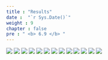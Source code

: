 ```yaml
---
title : "Results"
date :  "`r Sys.Date()`" 
weight : 9
chapter : false
pre : " <b> 6.9 </b> "
---
```


![](../../WorkShop2/06.identity/6.9.results/421.png?featherlight=false&width=90pc)
![](../../WorkShop2/06.identity/6.9.results/422.png?featherlight=false&width=90pc)
![](../../WorkShop2/06.identity/6.9.results/423.png?featherlight=false&width=90pc)
![](../../WorkShop2/06.identity/6.9.results/424.png?featherlight=false&width=90pc)
![](../../WorkShop2/06.identity/6.9.results/425.png?featherlight=false&width=90pc)
![](../../WorkShop2/06.identity/6.9.results/426.png?featherlight=false&width=90pc)
![](../../WorkShop2/06.identity/6.9.results/427.png?featherlight=false&width=90pc)
![](../../WorkShop2/06.identity/6.9.results/428.png?featherlight=false&width=90pc)
![](../../WorkShop2/06.identity/6.9.results/429.png?featherlight=false&width=90pc)
![](../../WorkShop2/06.identity/6.9.results/430.png?featherlight=false&width=90pc)
![](../../WorkShop2/06.identity/6.9.results/431.png?featherlight=false&width=90pc)
![](../../WorkShop2/06.identity/6.9.results/432.png?featherlight=false&width=90pc)
![](../../WorkShop2/06.identity/6.9.results/433.png?featherlight=false&width=90pc)